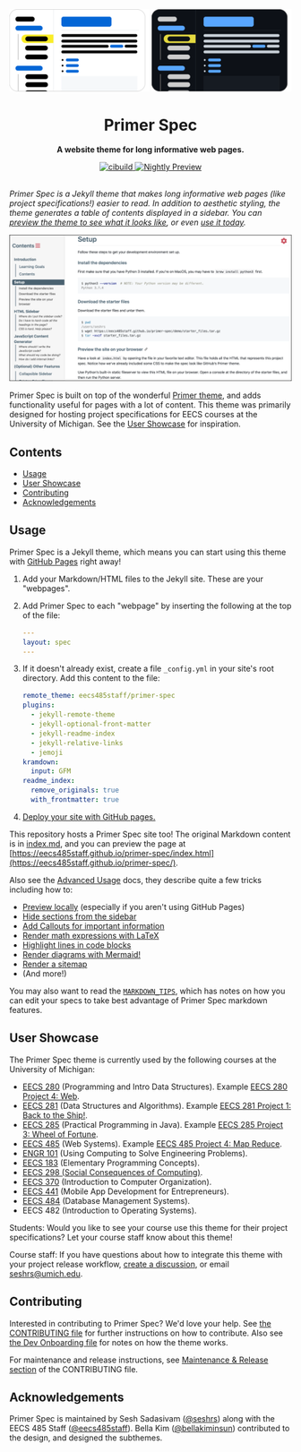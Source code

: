 <div align="center">
	<img src="demo/logo-light.svg#gh-light-mode-only" alt="Primer Spec logo" width="250em" />
	<img src="demo/logo-dark.svg#gh-dark-mode-only" alt="Primer Spec logo" width="250em" />
	<h1>Primer Spec</h1>
	<p>
		<b>A website theme for long informative web pages.</b>
	</p>
	<a href="https://github.com/eecs485staff/primer-spec/actions/workflows/cibuild.yml">
	  <img src="https://github.com/eecs485staff/primer-spec/actions/workflows/cibuild.yml/badge.svg?branch=develop" alt="cibuild" />
        </a>
	<a href="https://preview.sesh.rs/previews/eecs485staff/primer-spec/develop-preview/">
	  <img src="https://img.shields.io/badge/develop-preview-blue.svg" alt="Nightly Preview" />
        </a>
</div>

<br>

_Primer Spec is a Jekyll theme that makes long informative web pages (like project specifications!) easier to read. In addition to aesthetic styling, the theme generates a table of contents displayed in a sidebar. You can [preview the theme to see what it looks like](http://eecs485staff.github.io/primer-spec), or even [use it today](#usage)._

[![Primer Spec live preview][2]][1]

[1]: https://eecs485staff.github.io/primer-spec/
[2]: demo/screenshot.png 'site preview'

Primer Spec is built on top of the wonderful [Primer theme](https://github.com/pages-themes/primer), and adds functionality useful for pages with a lot of content. This theme was primarily designed for hosting project specifications for EECS courses at the University of Michigan. See the [User Showcase](#user-showcase) for inspiration.

<!-- prettier-ignore-start -->
<!-- omit in toc -->
## Contents
<!-- prettier-ignore-end -->

- [Usage](#usage)
- [User Showcase](#user-showcase)
- [Contributing](#contributing)
- [Acknowledgements](#acknowledgements)

## Usage

Primer Spec is a Jekyll theme, which means you can start using this theme with [GitHub Pages](https://pages.github.com) right away!

1. Add your Markdown/HTML files to the Jekyll site. These are your "webpages".

2. Add Primer Spec to each "webpage" by inserting the following at the top of the file:

   ```yml
   ---
   layout: spec
   ---

   ```

3. If it doesn't already exist, create a file `_config.yml` in your site's root directory. Add this content to the file:

   ```yml
   remote_theme: eecs485staff/primer-spec
   plugins:
     - jekyll-remote-theme
     - jekyll-optional-front-matter
     - jekyll-readme-index
     - jekyll-relative-links
     - jemoji
   kramdown:
     input: GFM
   readme_index:
     remove_originals: true
     with_frontmatter: true
   ```

4. [Deploy your site with GitHub pages.](https://github.com/seshrs/build-primer-spec-action#setting-up-github-pages-deployment)

This repository hosts a Primer Spec site too! The original Markdown content is in [index.md](index.md), and you can preview the page at [https://eecs485staff.github.io/primer-spec/index.html](https://eecs485staff.github.io/primer-spec/).

Also see the [Advanced Usage](https://eecs485staff.github.io/primer-spec/docs/USAGE_ADVANCED.html) docs, they describe quite a few tricks including how to:

- [Preview locally](https://eecs485staff.github.io/primer-spec/docs/USAGE_ADVANCED.html#previewing-locally) (especially if you aren't using GitHub Pages)
- [Hide sections from the sidebar](https://eecs485staff.github.io/primer-spec/docs/USAGE_ADVANCED.html#hiding-sections-from-the-sidebar)
- [Add Callouts for important information](https://eecs485staff.github.io/primer-spec/docs/USAGE_ADVANCED.html#callouts)
- [Render math expressions with LaTeX](https://eecs485staff.github.io/primer-spec/docs/USAGE_ADVANCED.html#latex-boolean)
- [Highlight lines in code blocks](https://eecs485staff.github.io/primer-spec/docs/USAGE_ADVANCED.html#enhanced-code-blocks)
- [Render diagrams with Mermaid!](https://eecs485staff.github.io/primer-spec/docs/USAGE_ADVANCED.html#mermaid-diagrams)
- [Render a sitemap](https://eecs485staff.github.io/primer-spec/docs/USAGE_ADVANCED.html#sitemap-boolean--label-string)
- (And more!)

You may also want to read the [`MARKDOWN_TIPS`](https://eecs485staff.github.io/primer-spec/docs/MARKDOWN_TIPS.html), which has notes on how you can edit your specs to take best advantage of Primer Spec markdown features.

## User Showcase

The Primer Spec theme is currently used by the following courses at the University of Michigan:

- [EECS 280](https://eecs280staff.github.io/eecs280.org/) (Programming and Intro Data Structures). Example [EECS 280 Project 4: Web](https://eecs280staff.github.io/p4-web/).
- [EECS 281](https://eecs281staff.github.io/eecs281.org/) (Data Structures and Algorithms). Example [EECS 281 Project 1: Back to the Ship!](https://eecs281staff.github.io/p1-back-to-the-ship/).
- [EECS 285](https://eecs285.github.io/eecs285.org/) (Practical Programming in Java). Example [EECS 285 Project 3: Wheel of Fortune](https://eecs285.github.io/p3-wheel/).
- [EECS 485](https://eecs485staff.github.io/eecs485.org/) (Web Systems). Example [EECS 485 Project 4: Map Reduce](https://eecs485staff.github.io/p4-mapreduce/).
- [ENGR 101](https://engr101staff.github.io/engr101.org/) (Using Computing to Solve Engineering Problems).
- [EECS 183](https://eecs183.github.io/eecs183.org/) (Elementary Programming Concepts).
- [EECS 298 (Social Consequences of Computing)](https://eecs298.github.io/).
- [EECS 370](https://www.eecs.umich.edu/courses/eecs370/) (Introduction to Computer Organization).
- [EECS 441](https://eecs441.eecs.umich.edu/) (Mobile App Development for Entrepreneurs).
- [EECS 484](https://eecs484db.github.io/) (Database Management Systems).
- EECS 482 (Introduction to Operating Systems).

Students: Would you like to see your course use this theme for their project specifications? Let your course staff know about this theme!

Course staff: If you have questions about how to integrate this theme with your project release workflow, [create a discussion](https://github.com/eecs485staff/primer-spec/discussions/new), or email [seshrs@umich.edu](mailto:seshrs@umich.edu).

## Contributing

Interested in contributing to Primer Spec? We'd love your help. See [the CONTRIBUTING file](https://eecs485staff.github.io/primer-spec/docs/CONTRIBUTING.html) for further instructions on how to contribute. Also see [the Dev Onboarding file](https://eecs485staff.github.io/primer-spec/docs/DEV_README.html) for notes on how the theme works.

For maintenance and release instructions, see [Maintenance & Release section](https://eecs485staff.github.io/primer-spec/docs/CONTRIBUTING.html#Maintenance--Release) of the CONTRIBUTING file.

## Acknowledgements

Primer Spec is maintained by Sesh Sadasivam ([@seshrs](https://github.com/seshrs)) along with the EECS 485 Staff ([@eecs485staff](https://github.com/eecs485staff)). Bella Kim ([@bellakiminsun](https://github.com/bellakiminsun)) contributed to the design, and designed the subthemes.
